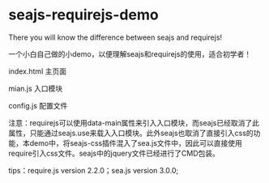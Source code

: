 # seajs-requirejs-demo
There you will know the difference between seajs and requirejs!

一个小白自己做的小demo，以便理解seajs和requirejs的使用，适合初学者！

index.html
主页面

mian.js
入口模块

config.js
配置文件

注意：requirejs可以使用data-main属性来引入入口模块，而seajs已经取消了此属性，只能通过seajs.use来载入入口模块。此外seajs也取消了直接引入css的功能，本demo中，将seajs-css插件混入了sea.js文件中，因此可以直接使用require引入css文件。seajs中的jquery文件已经进行了CMD包装。


tips：require.js version 2.2.0；sea.js version 3.0.0;
